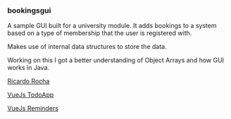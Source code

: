 ### bookingsgui

A sample GUI built for a university module. It adds bookings to a system based on a type of membership that the user is registered with.

Makes use of internal data structures to store the data.

Working on this I got a better understanding of Object Arrays and how GUI works in Java.

[Ricardo Rocha](https://ricr.dev)

[VueJs TodoApp](https://todoapp.ricr.dev)

[VueJs Reminders](https://reminders.ricr.dev)
